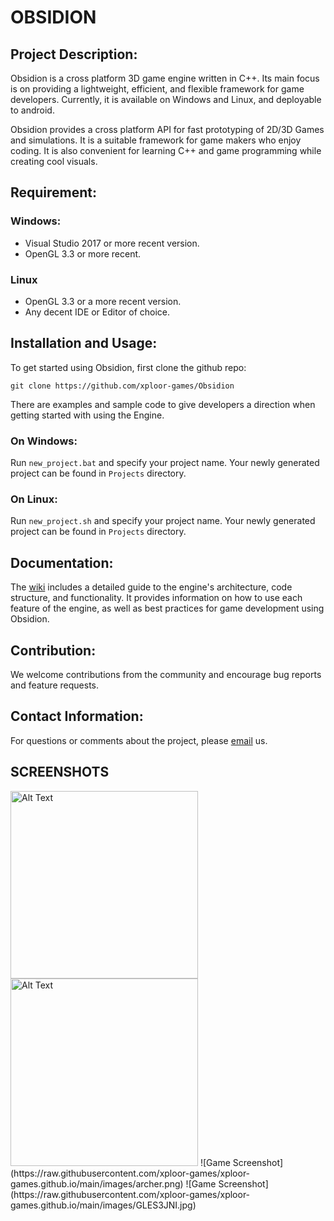 
# OBSIDION

## Project Description:
Obsidion is a cross platform 3D game engine written in C++.
Its main focus is on providing a lightweight, efficient, and flexible framework for game developers.
Currently, it is available on Windows and Linux, and deployable to android.

Obsidion provides a cross platform API for fast prototyping of 2D/3D Games and simulations. It is a suitable framework for game makers who enjoy coding.
It is also convenient for learning C++ and game programming while creating cool visuals.


## Requirement:
### Windows:
 * Visual Studio 2017 or more recent version.
 * OpenGL 3.3 or more recent.
### Linux
 * OpenGL 3.3 or a more recent version.
 * Any decent IDE or Editor of choice.

## Installation and Usage:

To get started using Obsidion, first clone the github repo:
```
git clone https://github.com/xploor-games/Obsidion
```
There are examples and sample code to give developers a direction when getting started with using the Engine.

### On Windows:
Run `new_project.bat` and specify your project name. Your newly generated project can be found in `Projects` directory.
### On Linux:
Run `new_project.sh` and specify your project name. Your newly generated project can be found in `Projects` directory.

## Documentation:
The [wiki](https://github.com/xploor-games/Obsidion/wiki) includes a detailed guide to the engine's architecture, code structure, and functionality.
It provides information on how to use each feature of the engine, as well as best practices for game development using Obsidion.


## Contribution:
We welcome contributions from the community and encourage bug reports and feature requests.


## Contact Information:
For questions or comments about the project, please [email](mailto:yynahim@gmail.com) us.

## SCREENSHOTS

<img src="https://raw.githubusercontent.com/xploor-games/xploor-games.github.io/main/images/archer.png" alt="Alt Text" width="300">
<img src="https://raw.githubusercontent.com/xploor-games/xploor-games.github.io/main/images/GLES3JNI.jpg.png" alt="Alt Text" width="300">
![Game Screenshot](https://raw.githubusercontent.com/xploor-games/xploor-games.github.io/main/images/archer.png)
![Game Screenshot](https://raw.githubusercontent.com/xploor-games/xploor-games.github.io/main/images/GLES3JNI.jpg)


